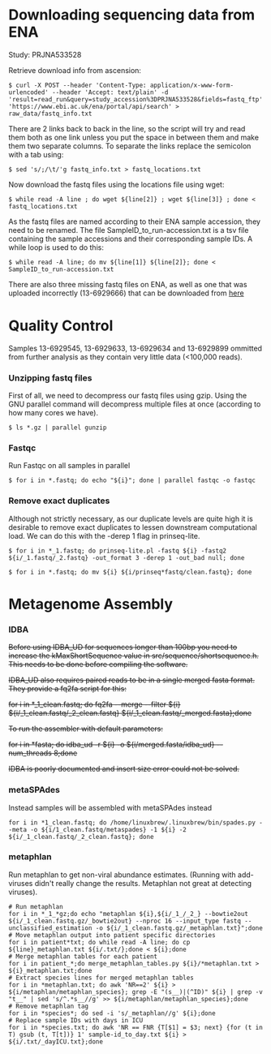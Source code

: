 # Downloading sequencing data from ENA
Study: PRJNA533528

Retrieve download info from ascension:
```
$ curl -X POST --header 'Content-Type: application/x-www-form-urlencoded' --header 'Accept: text/plain' -d 'result=read_run&query=study_accession%3DPRJNA533528&fields=fastq_ftp' 'https://www.ebi.ac.uk/ena/portal/api/search' > raw_data/fastq_info.txt
```

There are 2 links back to back in the line, so the script will try and read them both as one link unless you put the space in between them and make them two separate columns. To separate the links replace the semicolon with a tab using:
```
$ sed 's/;/\t/'g fastq_info.txt > fastq_locations.txt
```

Now download the fastq files using the locations file using wget:
```
$ while read -A line ; do wget ${line[2]} ; wget ${line[3]} ; done < fastq_locations.txt
```

As the fastq files are named according to their ENA sample accession, they need to be renamed. The file SampleID_to_run-accession.txt is a tsv file containing the sample accessions and their corresponding sample IDs. A while loop is used to do this:
```
$ while read -A line; do mv ${line[1]} ${line[2]}; done < SampleID_to_run-accession.txt
``` 

There are also three missing fastq files on ENA, as well as one that was uploaded incorrectly (13-6929666) that can be downloaded from [here](https://www.dropbox.com/sh/tzgwrdf571k3p5s/AADxy8aVGLEF_ZavbUiW9SCya?dl=0)
 
# Quality Control
Samples 13-6929545, 13-6929633, 13-6929634 and 13-6929899 ommitted from further analysis as they contain very little data (<100,000 reads). 
### Unzipping fastq files
First of all, we need to decompress our fastq files using gzip. Using the GNU parallel command will decompress multiple files at once (according to how many cores we have).
```
$ ls *.gz | parallel gunzip
``` 

### Fastqc
Run Fastqc on all samples in parallel
```
$ for i in *.fastq; do echo "${i}"; done | parallel fastqc -o fastqc
```

### Remove exact duplicates
Although not strictly necessary, as our duplicate levels are quite high it is desirable to remove exact duplicates to lessen downstream computational load. We can do this with the -derep 1 flag in prinseq-lite.

```
$ for i in *_1.fastq; do prinseq-lite.pl -fastq ${i} -fastq2 ${i/_1.fastq/_2.fastq} -out_format 3 -derep 1 -out_bad null; done
```

```
$ for i in *.fastq; do mv ${i} ${i/prinseq*fastq/clean.fastq}; done
```

# Metagenome Assembly
### IDBA
~~Before using IDBA_UD for sequences longer than 100bp you need to increase the kMaxShortSequence value in src/sequence/shortsequence.h. This needs to be done before compiling the software.~~

~~IDBA_UD also requires paired reads to be in a single merged fasta format. They provide a fq2fa script for this:~~

~~for i in *_1_clean.fastq; do fq2fa --merge --filter ${i} ${i/_1_clean.fastq/_2_clean.fastq} ${i/_1_clean.fastq/_merged.fasta};done~~  

~~To run the assembler with default parameters:~~

~~for  i in *fasta; do idba_ud -r ${i} -o ${i/merged.fasta/idba_ud} --num_threads 8;done~~


~~IDBA is poorly documented and insert size error could not be solved.~~

### metaSPAdes
Instead samples will be assembled with metaSPAdes instead

```
for i in *1_clean.fastq; do /home/linuxbrew/.linuxbrew/bin/spades.py --meta -o ${i/1_clean.fastq/metaspades} -1 ${i} -2 ${i/_1_clean.fastq/_2_clean.fastq}; done
```

### metaphlan
Run metaphlan to get non-viral abundance estimates. (Running with add-viruses didn't really change the results. Metaphlan not great at detecting viruses). 
```
# Run metaphlan
for i in *_1_*gz;do echo "metaphlan ${i},${i/_1_/_2_} --bowtie2out ${i/_1_clean.fastq.gz/_bowtie2out} --nproc 16 --input_type fastq --unclassified_estimation -o ${i/_1_clean.fastq.gz/_metaphlan.txt}";done
# Move metaphlan output into patient specific directories
for i in patient*txt; do while read -A line; do cp ${line}_metaphlan.txt ${i/.txt/};done < ${i};done
# Merge metaphlan tables for each patient
for i in patient_*;do merge_metaphlan_tables.py ${i}/*metaphlan.txt > ${i}_metaphlan.txt;done
# Extract species lines for merged metaphlan tables
for i in *metaphlan.txt; do awk 'NR==2' ${i} > ${i/metaphlan/metaphlan_species}; grep -E "(s__)|(^ID)" ${i} | grep -v "t__" | sed 's/^.*s__//g' >> ${i/metaphlan/metaphlan_species};done
# Remove metaphlan tag
for i in *species*; do sed -i 's/_metaphlan//g' ${i};done
# Replace sample IDs with days in ICU
for i in *species.txt; do awk 'NR == FNR {T[$1] = $3; next} {for (t in T) gsub (t, T[t])} 1' sample-id_to_day.txt ${i} > ${i/.txt/_dayICU.txt};done
```

